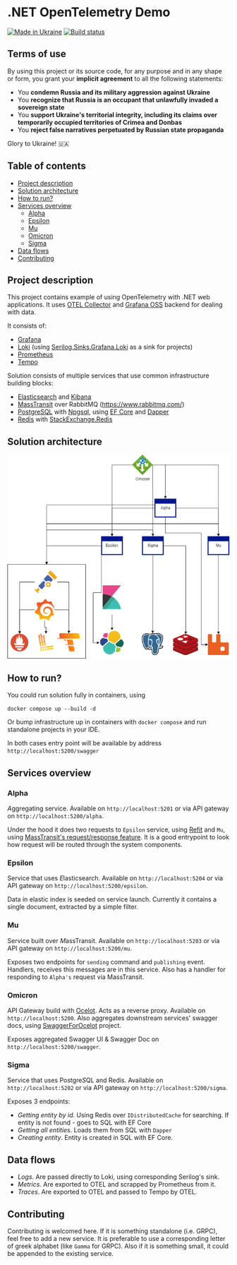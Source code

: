 # .NET OpenTelemetry Demo

[![Made in Ukraine](https://img.shields.io/badge/made_in-ukraine-ffd700.svg?labelColor=0057b7)](https://stand-with-ukraine.pp.ua/)
[![Build status](https://github.com/mishamyte/OpenTelemetry-Demo/workflows/CI/badge.svg)](https://github.com/mishamyte/OpenTelemetry-Demo/actions?query=workflow%3ACI)

## Terms of use

By using this project or its source code, for any purpose and in any shape or form, you grant your **implicit agreement** to all the following statements:

- You **condemn Russia and its military aggression against Ukraine**
- You **recognize that Russia is an occupant that unlawfully invaded a sovereign state**
- You **support Ukraine's territorial integrity, including its claims over temporarily occupied territories of Crimea and Donbas**
- You **reject false narratives perpetuated by Russian state propaganda**

Glory to Ukraine! 🇺🇦

## Table of contents
- [Project description](#project-description)
- [Solution architecture](#solution-architecture)
- [How to run?](#how-to-run)
- [Services overview](#services-overview)
    - [Alpha](#alpha)
    - [Epsilon](#epsilon)
    - [Mu](#mu)
    - [Omicron](#omicron)
    - [Sigma](#sigma)
- [Data flows](#data-flows)
- [Contributing](#contributing)

## Project description

This project contains example of using OpenTelemetry with .NET web applications. It uses [OTEL Collector](https://opentelemetry.io/docs/collector/) and [Grafana OSS](https://grafana.com/oss/) backend for dealing with data.

It consists of:
- [Grafana](https://grafana.com/oss/grafana/)
- [Loki](https://grafana.com/oss/loki/) (using [Serilog.Sinks.Grafana.Loki](https://github.com/serilog-contrib/serilog-sinks-grafana-loki) as a sink for projects)
- [Prometheus](https://grafana.com/oss/prometheus/)
- [Tempo](https://grafana.com/oss/tempo/)

Solution consists of multiple services that use common infrastructure building blocks:
- [Elasticsearch](https://www.elastic.co/) and [Kibana](https://www.elastic.co/kibana/)
- [MassTransit](https://masstransit-project.com/) over RabbitMQ (https://www.rabbitmq.com/)
- [PostgreSQL](https://www.postgresql.org/) with [Npgsql](https://www.npgsql.org/), using [EF Core](https://docs.microsoft.com/en-us/ef/core/) and [Dapper](https://github.com/DapperLib/Dapper)
- [Redis](https://redis.io/) with [StackExchange.Redis](https://github.com/StackExchange/StackExchange.Redis)

## Solution architecture

![Architecture diagram](./docs/architecture-diagram.png)

## How to run?

You could run solution fully in containers, using

```shell
docker compose up --build -d
```

Or bump infrastructure up in containers with `docker compose` and run standalone projects in your IDE.

In both cases entry point will be available by address `http://localhost:5200/swagger`

## Services overview

### Alpha

*A*ggregating service. Available on `http://localhost:5201` or via API gateway on `http://localhost:5200/alpha`.

Under the hood it does two requests to `Epsilon` service, using [Refit](https://github.com/reactiveui/refit) and `Mu`, using [MassTransit's request/response feature](https://masstransit-project.com/usage/requests.html).
It is a good entrypoint to look how request will be routed through the system components.

### Epsilon

Service that uses *E*lasticsearch. Available on `http://localhost:5204` or via API gateway on `http://localhost:5200/epsilon`.

Data in elastic index is seeded on service launch. Currently it contains a single document, extracted by a simple filter.

### Mu

Service built over *M*assTransit. Available on `http://localhost:5203` or via API gateway on `http://localhost:5200/mu`.

Exposes two endpoints for `sending` command and `publishing` event. Handlers, receives this messages are in this service. Also has a handler for responding to `Alpha's` request via MassTransit.

### Omicron

API Gateway build with [Ocelot](https://github.com/ThreeMammals/Ocelot). Acts as a reverse proxy. Available on `http://localhost:5200`.
Also aggregates downstream services' swagger docs, using [SwaggerForOcelot](https://github.com/ThreeMammals/Ocelot) project.

Exposes aggregated Swagger UI & Swagger Doc on `http://localhost:5200/swagger`.

### Sigma

Service that uses Postgre*S*QL and Redis. Available on `http://localhost:5202` or via API gateway on `http://localhost:5200/sigma`.

Exposes 3 endpoints:
- _Getting entity by id_. Using Redis over `IDistributedCache` for searching. If entity is not found - goes to SQL with EF Core
- _Getting all entities_. Loads them from SQL with `Dapper`
- _Creating entity_. Entity is created in SQL with EF Core.

## Data flows
- _Logs_. Are passed directly to Loki, using corresponding Serilog's sink.
- _Metrics_. Are exported to OTEL and scrapped by Prometheus from it.
- _Traces_. Are exported to OTEL and passed to Tempo by OTEL.

## Contributing

Contributing is welcomed here. If it is something standalone (i.e. GRPC), feel free to add a new service.
It is preferable to use a corresponding letter of greek alphabet (like `Gamma` for GRPC).
Also if it is something small, it could be appended to the existing service.
